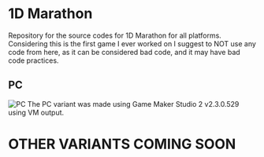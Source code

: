 # 1D Marathon
Repository for the source codes for 1D Marathon for all platforms.
Considering this is the first game I ever worked on I suggest to NOT use any code from here, as it can be considered bad code, and it may have bad code practices.
## PC
![PC](https://i.postimg.cc/8CN6smWV/cover.png)
The PC variant was made using Game Maker Studio 2 v2.3.0.529 using VM output.
# OTHER VARIANTS COMING SOON